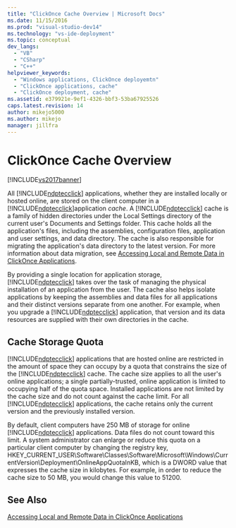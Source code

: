 ```yaml
---
title: "ClickOnce Cache Overview | Microsoft Docs"
ms.date: 11/15/2016
ms.prod: "visual-studio-dev14"
ms.technology: "vs-ide-deployment"
ms.topic: conceptual
dev_langs: 
  - "VB"
  - "CSharp"
  - "C++"
helpviewer_keywords: 
  - "Windows applications, ClickOnce deployemtn"
  - "ClickOnce applications, cache"
  - "ClickOnce deployment, cache"
ms.assetid: e379921e-9ef1-4326-bbf3-53ba67925526
caps.latest.revision: 14
author: mikejo5000
ms.author: mikejo
manager: jillfra
---
```

# ClickOnce Cache Overview
[!INCLUDE[vs2017banner](../includes/vs2017banner.md)]

All [!INCLUDE[ndptecclick](../includes/ndptecclick-md.md)] applications, whether they are installed locally or hosted online, are stored on the client computer in a [!INCLUDE[ndptecclick](../includes/ndptecclick-md.md)]application *cache*. A [!INCLUDE[ndptecclick](../includes/ndptecclick-md.md)] cache is a family of hidden directories under the Local Settings directory of the current user's Documents and Settings folder. This cache holds all the application's files, including the assemblies, configuration files, application and user settings, and data directory. The cache is also responsible for migrating the application's data directory to the latest version. For more information about data migration, see [Accessing Local and Remote Data in ClickOnce Applications](../deployment/accessing-local-and-remote-data-in-clickonce-applications.md).  
  
 By providing a single location for application storage, [!INCLUDE[ndptecclick](../includes/ndptecclick-md.md)] takes over the task of managing the physical installation of an application from the user. The cache also helps isolate applications by keeping the assemblies and data files for all applications and their distinct versions separate from one another. For example, when you upgrade a [!INCLUDE[ndptecclick](../includes/ndptecclick-md.md)] application, that version and its data resources are supplied with their own directories in the cache.  
  
## Cache Storage Quota  
 [!INCLUDE[ndptecclick](../includes/ndptecclick-md.md)] applications that are hosted online are restricted in the amount of space they can occupy by a quota that constrains the size of the [!INCLUDE[ndptecclick](../includes/ndptecclick-md.md)] cache. The cache size applies to all the user's online applications; a single partially-trusted, online application is limited to occupying half of the quota space. Installed applications are not limited by the cache size and do not count against the cache limit. For all [!INCLUDE[ndptecclick](../includes/ndptecclick-md.md)] applications, the cache retains only the current version and the previously installed version.  
  
 By default, client computers have 250 MB of storage for online [!INCLUDE[ndptecclick](../includes/ndptecclick-md.md)] applications. Data files do not count toward this limit. A system administrator can enlarge or reduce this quota on a particular client computer by changing the registry key, HKEY_CURRENT_USER\Software\Classes\Software\Microsoft\Windows\CurrentVersion\Deployment\OnlineAppQuotaInKB, which is a DWORD value that expresses the cache size in kilobytes. For example, in order to reduce the cache size to 50 MB, you would change this value to 51200.  
  
## See Also  
 [Accessing Local and Remote Data in ClickOnce Applications](../deployment/accessing-local-and-remote-data-in-clickonce-applications.md)
